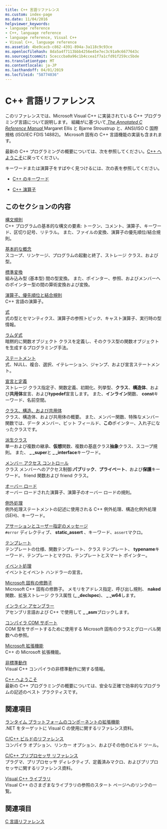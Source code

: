 ```yaml
---
title: C++ 言語リファレンス
ms.custom: index-page
ms.date: 11/04/2016
helpviewer_keywords:
- language reference
- C++, language reference
- language reference, Visual C++
- Visual C++, language reference
ms.assetid: 4be9cacb-c862-4391-894a-3a118c9c93ce
ms.openlocfilehash: 8da5a4f7113bbb4256e45e7ec3c91a9c6677643c
ms.sourcegitcommit: 5cecccba0a96c1b4ccea1f7a1cfd91f259cc5bde
ms.translationtype: MT
ms.contentlocale: ja-JP
ms.lasthandoff: 04/01/2019
ms.locfileid: "58774036"
---
```

# <a name="c-language-reference"></a>C++ 言語リファレンス

このリファレンスでは、Microsoft Visual C++ に実装されている C++ プログラミング言語について説明します。 組織がに基づいて[ *The Annotated C Reference Manual* ](http://www.stroustrup.com/arm.html) Margaret Ellis と Bjarne Stroustrup と、ANSI/ISO C 国際規格 (ISO/IEC FDIS 14882)。 Microsoft 固有の C++ 言語機能の実装も含まれます。

最新の C++ プログラミングの概要については、次を参照してください。[C++ へようこそ](welcome-back-to-cpp-modern-cpp.md)に戻ってください。

キーワードまたは演算子をすばやく見つけるには、次の表を参照してください。

- [C++ のキーワード](../cpp/keywords-cpp.md)

- [C++ 演算子](../cpp/cpp-built-in-operators-precedence-and-associativity.md)

## <a name="in-this-section"></a>このセクションの内容

[構文規則](../cpp/lexical-conventions.md)<br/>
C++ プログラムの基本的な構文の要素: トークン、コメント、演算子、キーワード、区切り記号、リテラル。 また、ファイルの変換、演算子の優先順位/結合規則。

[基本的な概念](../cpp/basic-concepts-cpp.md)<br/>
スコープ、リンケージ、プログラムの起動と終了、ストレージ クラス、および型。

[標準変換](../cpp/standard-conversions.md)<br/>
組み込み型 (基本型) 間の型変換。 また、ポインター、参照、およびメンバーへのポインター型の間の算術変換および変換。

[演算子、優先順位と結合規則](../cpp/cpp-built-in-operators-precedence-and-associativity.md)<br/>
C++ 言語の演算子。

[式](../cpp/expressions-cpp.md)<br/>
式の型とセマンティクス、演算子の参照トピック、キャスト演算子、実行時の型情報。

[ラムダ式](../cpp/lambda-expressions-in-cpp.md)<br/>
暗黙的に関数オブジェクト クラスを定義し、そのクラス型の関数オブジェクトを生成するプログラミング手法。

[ステートメント](../cpp/statements-cpp.md)<br/>
式、NULL、複合、選択、イテレーション、ジャンプ、および宣言ステートメント。

[宣言と定義](declarations-and-definitions-cpp.md)<br/>
ストレージ クラス指定子、関数定義、初期化、列挙型、**クラス**、**構造体**、および**共用体**宣言、および**typedef**宣言します。 また、**インライン**関数、 **const**キーワード、名前空間。

[クラス、構造、および共用体](../cpp/classes-and-structs-cpp.md)<br/>
クラス、構造体、および共用体の概要。 また、メンバー関数、特殊なメンバー関数では、データ メンバー、ビット フィールド、**この**ポインター、入れ子になったクラスです。

[派生クラス](../cpp/inheritance-cpp.md)<br/>
単一および複数の継承、**仮想**関数、複数の基底クラス**抽象**クラス、スコープ規則。 また、 **_ _super**と **_ _interface**キーワード。

[メンバー アクセス コントロール](../cpp/member-access-control-cpp.md)<br/>
クラス メンバーへのアクセス制御:**パブリック**、**プライベート**、および**保護**キーワード。 friend 関数および friend クラス。

[オーバー ロード](operator-overloading.md)<br/>
オーバー ロードされた演算子、演算子のオーバー ロードの規則。

[例外処理](../cpp/exception-handling-in-visual-cpp.md)<br/>
例外処理ステートメントの記述に使用される C++ 例外処理、構造化例外処理 (SEH)、キーワード。

[アサーションとユーザー指定のメッセージ](../cpp/assertion-and-user-supplied-messages-cpp.md)<br/>
`#error` ディレクティブ、 **static_assert** 、キーワード、`assert`マクロ。

[テンプレート](../cpp/templates-cpp.md)<br/>
テンプレートの仕様、関数テンプレート、クラス テンプレート、 **typename**キーワード、テンプレートとマクロ、テンプレートとスマート ポインター。

[イベント処理](../cpp/event-handling.md)<br/>
イベントとイベント ハンドラーの宣言。

[Microsoft 固有の修飾子](../cpp/microsoft-specific-modifiers.md)<br/>
Microsoft C++ 固有の修飾子。 メモリをアドレス指定、呼び出し規則、 **naked**関数、拡張ストレージ クラス属性 (**_ _declspec**)、 **_ _w64**します。

[インライン アセンブラー](../assembler/inline/inline-assembler.md)<br/>
アセンブリ言語および C++ で使用して **_ _asm**ブロックします。

[コンパイラ COM サポート](../cpp/compiler-com-support.md)<br/>
COM 型をサポートするために使用する Microsoft 固有のクラスとグローバル関数への参照。

[Microsoft 拡張機能](../cpp/microsoft-extensions.md)<br/>
C++ の Microsoft 拡張機能。

[非標準動作](../cpp/nonstandard-behavior.md)<br/>
Visual C++ コンパイラの非標準動作に関する情報。

[C++ へようこそ](welcome-back-to-cpp-modern-cpp.md)<br/>
最新の C++ プログラミングの概要については、安全な正確で効率的なプログラムの記述のベスト プラクティスです。

## <a name="related-sections"></a>関連項目

[ランタイム プラットフォームのコンポーネントの拡張機能](../extensions/component-extensions-for-runtime-platforms.md)<br/>
.NET をターゲットに Visual C の使用に関するリファレンス資料。

[C/C++ ビルドのリファレンス](../build/reference/c-cpp-building-reference.md)<br/>
コンパイラ オプション、リンカー オプション、およびその他のビルド ツール。

[C/C++ プリプロセッサ リファレンス](../preprocessor/c-cpp-preprocessor-reference.md)<br/>
プラグマ、プリプロセッサ ディレクティブ、定義済みマクロ、およびプリプロセッサに関するリファレンス資料。

[Visual C++ ライブラリ](../standard-library/cpp-standard-library-reference.md)<br/>
Visual C++ のさまざまなライブラリの参照のスタート ページへのリンクの一覧。

## <a name="see-also"></a>関連項目

[C 言語リファレンス](../c-language/c-language-reference.md)
